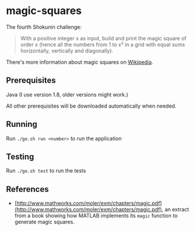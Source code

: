 # magic-squares

The fourth Shokunin challenge:

> With a positive integer x as input, build and print the magic square of order x
> (hence all the numbers from 1 to x² in a grid with equal sums horizontally, vertically and diagonally).

There's more information about magic squares on [Wikipedia](https://en.wikipedia.org/wiki/Magic_square).

## Prerequisites

Java (I use version 1.8, older versions might work.)

All other prerequisites will be downloaded automatically when needed.

## Running

Run `./go.sh run <number>` to run the application

## Testing

Run `./go.sh test` to run the tests

## References

* [http://www.mathworks.com/moler/exm/chapters/magic.pdf](http://www.mathworks.com/moler/exm/chapters/magic.pdf),
  an extract from a book showing how MATLAB implements its `magic` function to generate magic squares.
